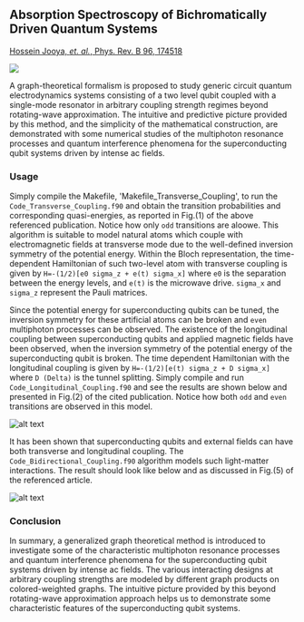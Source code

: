 ## Absorption Spectroscopy of Bichromatically Driven Quantum Systems 

[Hossein Jooya, *et. al.*, Phys. Rev. B 96, 174518](https://www.nature.com/articles/srep37544)

![](https://github.com/hjooya/Chemical-Theory-and-Computation/blob/main/Bichromatically_Driven_Quantum_Systems/Bichromatic_Driven_TLS.gif)


A graph-theoretical formalism is proposed to study generic circuit quantum electrodynamics systems consisting of a two level qubit coupled with a single-mode resonator in arbitrary coupling strength regimes beyond rotating-wave approximation. The intuitive and predictive picture provided by this method, and the simplicity of the mathematical construction, are demonstrated with some numerical studies of the multiphoton resonance processes and quantum interference phenomena for the superconducting qubit systems driven by intense ac fields.

### Usage

Simply compile the Makefile, 'Makefile_Transverse_Coupling', to run the `Code_Transverse_Coupling.f90` and obtain the transition probabilities and corresponding quasi-energies, as reported in Fig.(1) of the above referenced publication. Notice how only `odd` transitions are aloowe. This algorithm is suitable to model natural atoms which couple with electromagnetic fields at transverse mode due to the well-defined inversion symmetry of the potential energy. Within the Bloch 
representation, the time-dependent Hamiltonian of such two-level atom with transverse coupling is given by `H=-(1/2)[e0 sigma_z + e(t) sigma_x]` where `e0` is the separation between the energy levels, and `e(t)` is the microwave drive. `sigma_x` and `sigma_z` represent the Pauli matrices.


Since the potential energy for superconducting qubits can be tuned, the inversion symmetry for these artificial atoms can be broken and `even` multiphoton 
processes can be observed. The existence of the longitudinal coupling between superconducting qubits and applied magnetic fields have been observed, when the inversion symmetry of the potential energy of the superconducting qubit is broken. The time dependent Hamiltonian with the longitudinal coupling is given by `H=-(1/2)[e(t) sigma_z + D sigma_x]` where `D (Delta)` is the tunnel splitting. Simply compile and run `Code_Longitudinal_Coupling.f90` and see the results are shown below and presented in Fig.(2) of the cited publication. Notice how both `odd` and `even` transitions are observed in this model.

![alt text](https://github.com/hjooya/Chemical-Theory-and-Computation/blob/main/Graph%20Theoretical%20Approach%20to%20Multiphoton%20Absorption%20Spectra/Image_Longitudinal_Coupling.jpg)

It has been shown that superconducting qubits and external fields can have both transverse and longitudinal coupling. The `Code_Bidirectional_Coupling.f90` algorithm models such light-matter interactions. The result should look like below and as discussed in Fig.(5) of the referenced article.

![alt text](https://github.com/hjooya/Chemical-Theory-and-Computation/blob/main/Graph%20Theoretical%20Approach%20to%20Multiphoton%20Absorption%20Spectra/Image_Bidirectional_Coupling.jpg)


### Conclusion
In summary, a generalized graph theoretical method is introduced to investigate some of the characteristic multiphoton resonance processes and quantum interference phenomena for the superconducting qubit systems driven by intense ac fields. The various interacting designs at arbitrary coupling strengths are modeled by different graph products on colored-weighted graphs. The intuitive picture provided by this beyond rotating-wave approximation approach helps us to demonstrate some characteristic features of the superconducting qubit systems. 
